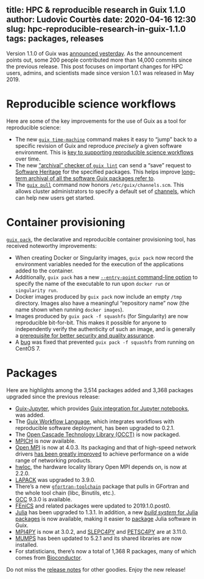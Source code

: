 title: HPC & reproducible research in Guix 1.1.0
author: Ludovic Courtès
date: 2020-04-16 12:30
slug: hpc-reproducible-research-in-guix-1.1.0
tags: packages, releases
---

Version 1.1.0 of Guix was [announced
yesterday](https://guix.gnu.org/blog/2020/gnu-guix-1.1.0-released/).  As
the announcement points out, some 200 people contributed more than
14,000 commits since the previous release.  This post focuses on
important changes for HPC users, admins, and scientists made since
version 1.0.1 was released in May 2019.

# Reproducible science workflows

Here are some of the key improvements for the use of Guix as a tool for
reproducible science:

  - The new [`guix
    time-machine`](https://guix.gnu.org/manual/en/html_node/Invoking-guix-time_002dmachine.html)
    command makes it easy to “jump” back to a specific revision of Guix
    and reproduce _precisely_ a given software environment.  This is
    [key to supporting reproducible science
    workflows](https://hpc.guix.info/blog/2020/01/reproducible-computations-with-guix/)
    over time.
  - The new [“archival” checker of `guix
    lint`](https://guix.gnu.org/manual/en/html_node/Invoking-guix-lint.html#index-Software-Heritage_002c-source-code-archive)
    can send a “save” request to [Software
    Heritage](https://softwareheritage.org) for the specified packages.
    This helps improve [long-term archival of all the software Guix
    packages refer
    to](https://hpc.guix.info/blog/2019/03/connecting-reproducible-deployment-to-a-long-term-source-code-archive/).
  - The [`guix
    pull`](https://guix.gnu.org/manual/en/html_node/Invoking-guix-pull.html)
    command now honors `/etc/guix/channels.scm`.  This allows cluster
    administrators to specify a default set of
    [channels](https://guix.gnu.org/manual/en/html_node/Channels.html),
    which can help new users get started.

# Container provisioning

[`guix
pack`](https://guix.gnu.org/manual/en/html_node/Invoking-guix-pack.html),
the declarative and reproducible container provisioning tool, has
received noteworthy improvements:

  - When creating Docker or Singularity images, `guix pack` now record
    the environment variables needed for the execution of the
    applications added to the container.
  - Additionally, `guix pack` has a new [`--entry-point` command-line
    option](https://guix.gnu.org/manual/en/html_node/Invoking-guix-pack.html#index-entry-point_002c-for-Docker-images)
    to specify the name of the executable to run upon `docker run` or
    `singularity run`.
  - Docker images produced by `guix pack` now include an empty `/tmp`
    directory.  Images also have a meaningful “repository name” now (the
    name shown when running `docker images`).
  - Images produced by `guix pack -f squashfs` (for Singularity) are now
    reproducible bit-for-bit.  This makes it possible for anyone to
    independently verify the authenticity of such an image, and is
    generally a [prerequisite for better security and quality
    assurance](https://reproducible-builds.org/docs/buy-in/).
  - A [bug](https://issues.guix.gnu.org/issue/40043) was fixed that
    prevented `guix pack -f squashfs` from running on CentOS 7.

# Packages

Here are highlights among the 3,514 packages added and 3,368 packages
upgraded since the previous release:

  - [Guix-Jupyter](https://hpc.guix.info/package/guix-jupyter), which
    provides [Guix integration for Jupyter
    notebooks](https://hpc.guix.info/blog/2019/10/towards-reproducible-jupyter-notebooks/),
    was added.
  - The [Guix Workflow Language](https://hpc.guix.info/package/gwl),
    which integrates workflows with reproducible software deployment,
    has been upgraded to 0.2.1.
  - The [Open Cascade Technology Library
    (OCCT)](https://hpc.guix.info/package/opencascade-occt) is now
    packaged.
  - [MPICH](https://hpc.guix.info/package/mpich) is now available.
  - [Open MPI](https://hpc.guix.info/package/openmpi) is now at 4.0.3.
    Its packaging and that of high-speed network drivers [has been
    greatly
    improved](https://hpc.guix.info/blog/2019/12/optimized-and-portable-open-mpi-packaging/)
    to achieve performance on a wide range of networking products.
  - [hwloc](https://hpc.guix.info/package/hwloc), the hardware locality
    library Open MPI depends on, is now at 2.2.0.
  - [LAPACK](https://hpc.guix.info/package/lapack) was upgraded to
    3.9.0.
  - There’s a new
    [`gfortran-toolchain`](https://hpc.guix.info/package/gfortran-toolchain)
    package that pulls in GFortran and the whole tool chain (libc,
    Binutils, etc.).
  - [GCC](https://hpc.guix.info/package/gcc-toolchain) 9.3.0 is
    available.
  - [FEniCS](https://hpc.guix.info/package/fenics) and related packages
    were updated to 2019.1.0.post0.
  - [Julia](https://hpc.guix.info/package/julia) has been upgraded to
    1.3.1.  In addition, a new [_build system_ for Julia
    packages](https://guix.gnu.org/manual/en/html_node/Build-Systems.html#index-julia_002dbuild_002dsystem)
    is now available, making it easier to
    [package](https://guix.gnu.org/manual/en/html_node/Defining-Packages.html)
    Julia software in Guix.
  - [MPI4PY](https://hpc.guix.info/package/python-mpi4py) is now at
    3.0.2, and [SLEPC4PY](https://hpc.guix.info/package/python-slepc4py)
    and [PETSC4PY](https://hpc.guix.info/package/python-petsc4py) are at
    3.11.0.
  - [MUMPS](https://hpc.guix.info/package/mumps) has been updated to
    5.2.1 and its shared libraries are now installed.
  - For statisticians, there’s now a total of 1,368 R packages, many of
    which comes from [Bioconductor](https://www.bioconductor.org/).

Do not miss the [release
notes](https://guix.gnu.org/blog/2020/gnu-guix-1.1.0-released/) for
other goodies.  Enjoy the new release!
